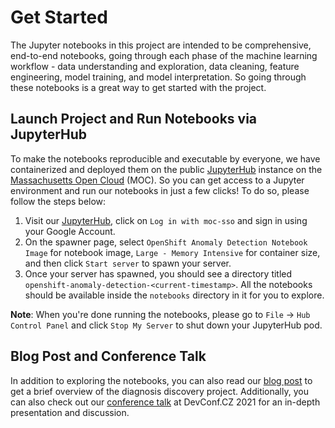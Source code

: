 # Get Started

The Jupyter notebooks in this project are intended to be comprehensive, end-to-end notebooks, going through each phase of the machine learning workflow - data understanding and exploration, data cleaning, feature engineering, model training, and model interpretation. So going through these notebooks is a great way to get started with the project.


## Launch Project and Run Notebooks via JupyterHub

To make the notebooks reproducible and executable by everyone, we have containerized and deployed them on the public [JupyterHub](https://jupyterhub-opf-jupyterhub.apps.smaug.na.operate-first.cloud) instance on the [Massachusetts Open Cloud](https://massopen.cloud/) (MOC). So you can get access to a Jupyter environment and run our notebooks in just a few clicks! To do so, please follow the steps below:

1. Visit our [JupyterHub](https://jupyterhub-opf-jupyterhub.apps.smaug.na.operate-first.cloud), click on `Log in with moc-sso` and sign in using your Google Account.
2. On the spawner page, select `OpenShift Anomaly Detection Notebook Image` for notebook image, `Large - Memory Intensive` for container size, and then click `Start server` to spawn your server.
3. Once your server has spawned, you should see a directory titled `openshift-anomaly-detection-<current-timestamp>`. All the notebooks should be available inside the `notebooks` directory in it for you to explore.

**Note**: When you're done running the notebooks, please go to `File` -> `Hub Control Panel` and click `Stop My Server` to shut down your JupyterHub pod.

## Blog Post and Conference Talk

In addition to exploring the notebooks, you can also read our [blog post](./blog/diagnosis-discovery-blog.md) to get a brief overview of the diagnosis discovery project. Additionally, you can also check out our [conference talk](https://youtu.be/RPBXma8NY0s) at DevConf.CZ 2021 for an in-depth presentation and discussion.
